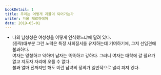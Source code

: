 ```yaml
---
bookDetail: 1
title: 우리는 어떻게 괴물이 되어가는가
writer: 파울 페르하에허
date: 2019-05-01
---
```


- 나의 남성성은 여성성을 어떻게 인식했느냐에 달려 있다.\
(중략)대부분 그런 노력은 특정 사회질서를 유지하는데 기여하기에, 그저 선입견에 불과하다.\
여자는 멍청하고 약하며 남자는 똑똑하고 강하다. 그러니 여자는 대학에 갈 필요가 없고 지도자 자리에 오를 수 없다. \
불과 얼마 전까지만 해도 이런 남녀의 정의가 일반적으로 널리 퍼져 있다.
